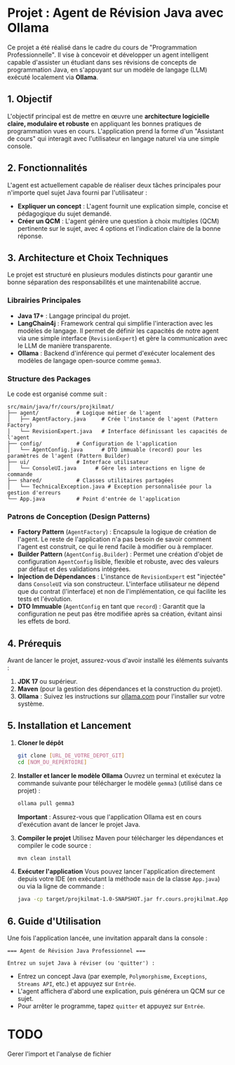 # Projet : Agent de Révision Java avec Ollama

Ce projet a été réalisé dans le cadre du cours de "Programmation Professionnelle". Il vise à concevoir et développer un agent intelligent capable d'assister un étudiant dans ses révisions de concepts de programmation Java, en s'appuyant sur un modèle de langage (LLM) exécuté localement via **Ollama**.

## 1. Objectif

L'objectif principal est de mettre en œuvre une **architecture logicielle claire, modulaire et robuste** en appliquant les bonnes pratiques de programmation vues en cours. L'application prend la forme d'un "Assistant de cours" qui interagit avec l'utilisateur en langage naturel via une simple console.

## 2. Fonctionnalités

L'agent est actuellement capable de réaliser deux tâches principales pour n'importe quel sujet Java fourni par l'utilisateur :

*   **Expliquer un concept** : L'agent fournit une explication simple, concise et pédagogique du sujet demandé.
*   **Créer un QCM** : L'agent génère une question à choix multiples (QCM) pertinente sur le sujet, avec 4 options et l'indication claire de la bonne réponse.

## 3. Architecture et Choix Techniques

Le projet est structuré en plusieurs modules distincts pour garantir une bonne séparation des responsabilités et une maintenabilité accrue.

### Librairies Principales
*   **Java 17+** : Langage principal du projet.
*   **LangChain4j** : Framework central qui simplifie l'interaction avec les modèles de langage. Il permet de définir les capacités de notre agent via une simple interface (`RevisionExpert`) et gère la communication avec le LLM de manière transparente.
*   **Ollama** : Backend d'inférence qui permet d'exécuter localement des modèles de langage open-source comme `gemma3`.

### Structure des Packages
Le code est organisé comme suit :
```
src/main/java/fr/cours/projkilmat/
├── agent/            # Logique métier de l'agent
│   ├── AgentFactory.java     # Crée l'instance de l'agent (Pattern Factory)
│   └── RevisionExpert.java   # Interface définissant les capacités de l'agent
├── config/           # Configuration de l'application
│   └── AgentConfig.java      # DTO immuable (record) pour les paramètres de l'agent (Pattern Builder)
├── ui/               # Interface utilisateur
│   └── ConsoleUI.java      # Gère les interactions en ligne de commande
├── shared/           # Classes utilitaires partagées
│   └── TechnicalException.java # Exception personnalisée pour la gestion d'erreurs
└── App.java          # Point d'entrée de l'application
```

### Patrons de Conception (Design Patterns)
*   **Factory Pattern** (`AgentFactory`) : Encapsule la logique de création de l'agent. Le reste de l'application n'a pas besoin de savoir comment l'agent est construit, ce qui le rend facile à modifier ou à remplacer.
*   **Builder Pattern** (`AgentConfig.Builder`) : Permet une création d'objet de configuration `AgentConfig` lisible, flexible et robuste, avec des valeurs par défaut et des validations intégrées.
*   **Injection de Dépendances** : L'instance de `RevisionExpert` est "injectée" dans `ConsoleUI` via son constructeur. L'interface utilisateur ne dépend que du contrat (l'interface) et non de l'implémentation, ce qui facilite les tests et l'évolution.
*   **DTO Immuable** (`AgentConfig` en tant que `record`) : Garantit que la configuration ne peut pas être modifiée après sa création, évitant ainsi les effets de bord.

## 4. Prérequis

Avant de lancer le projet, assurez-vous d'avoir installé les éléments suivants :

1.  **JDK 17** ou supérieur.
2.  **Maven** (pour la gestion des dépendances et la construction du projet).
3.  **Ollama** : Suivez les instructions sur [ollama.com](https://ollama.com/) pour l'installer sur votre système.

## 5. Installation et Lancement

1.  **Cloner le dépôt**
    ```sh
    git clone [URL_DE_VOTRE_DEPOT_GIT]
    cd [NOM_DU_REPERTOIRE]
    ```

2.  **Installer et lancer le modèle Ollama**
    Ouvrez un terminal et exécutez la commande suivante pour télécharger le modèle `gemma3` (utilisé dans ce projet) :
    ```sh
    ollama pull gemma3
    ```
    **Important** : Assurez-vous que l'application Ollama est en cours d'exécution avant de lancer le projet Java.

3.  **Compiler le projet**
    Utilisez Maven pour télécharger les dépendances et compiler le code source :
    ```sh
    mvn clean install
    ```

4.  **Exécuter l'application**
    Vous pouvez lancer l'application directement depuis votre IDE (en exécutant la méthode `main` de la classe `App.java`) ou via la ligne de commande :
    ```sh
    java -cp target/projkilmat-1.0-SNAPSHOT.jar fr.cours.projkilmat.App
    ```

## 6. Guide d'Utilisation

Une fois l'application lancée, une invitation apparaît dans la console :

```
=== Agent de Révision Java Professionnel ===

Entrez un sujet Java à réviser (ou 'quitter') :
```

*   Entrez un concept Java (par exemple, `Polymorphisme`, `Exceptions`, `Streams API`, etc.) et appuyez sur `Entrée`.
*   L'agent affichera d'abord une explication, puis générera un QCM sur ce sujet.
*   Pour arrêter le programme, tapez `quitter` et appuyez sur `Entrée`.

# TODO

Gerer l'import et l'analyse de fichier 

